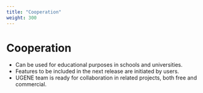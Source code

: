 ```yaml
---
title: "Cooperation"
weight: 300
---
```



# Cooperation

*   Can be used for educational purposes in schools and universities.
*   Features to be included in the next release are initiated by users.
*   UGENE team is ready for collaboration in related projects, both free and commercial.